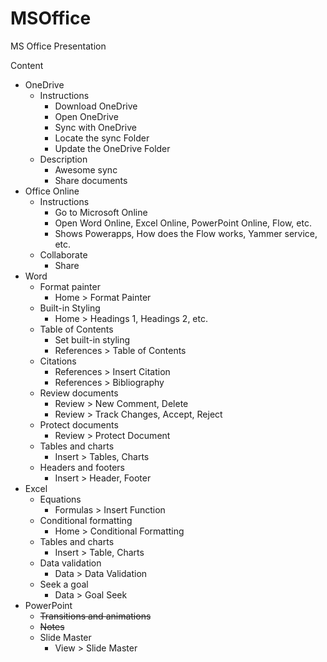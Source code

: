 # MSOffice

MS Office Presentation



Content

- OneDrive
  - Instructions
    - Download OneDrive
    - Open OneDrive
    - Sync with OneDrive
    - Locate the sync Folder
    - Update the OneDrive Folder
  - Description
    - Awesome sync
    - Share documents
- Office Online
  - Instructions
    - Go to Microsoft Online
    - Open Word Online, Excel Online, PowerPoint Online, Flow, etc.
    - Shows Powerapps, How does the Flow works, Yammer service, etc.
  - Collaborate
    - Share
- Word
  - Format painter
    - Home > Format Painter
  - Built-in Styling
    - Home > Headings 1, Headings 2, etc.
  - Table of Contents
    - Set built-in styling
    - References > Table of Contents
  - Citations
    - References > Insert Citation
    - References > Bibliography
  - Review documents
    - Review > New Comment, Delete
    - Review > Track Changes, Accept, Reject
  - Protect documents
    - Review > Protect Document
  - Tables and charts
    - Insert > Tables, Charts
  - Headers and footers
    - Insert > Header, Footer
- Excel
  - Equations
    - Formulas > Insert Function
  - Conditional formatting
    - Home > Conditional Formatting
  - Tables and charts
    - Insert > Table, Charts
  - Data validation
    - Data > Data Validation
  - Seek a goal
    - Data > Goal Seek
- PowerPoint
  - ~~Transitions and animations~~
  - ~~Notes~~
  - Slide Master
    - View > Slide Master
